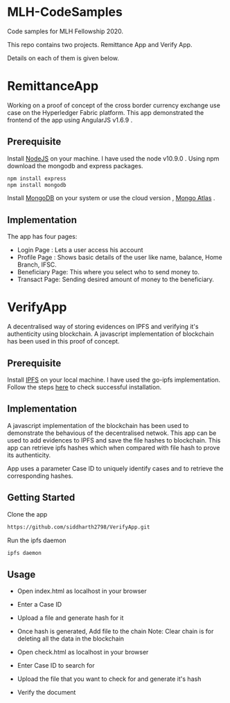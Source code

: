 # MLH-CodeSamples
Code samples for MLH Fellowship 2020.

This repo contains two projects. Remittance App and Verify App.

Details on each of them is given below.

# RemittanceApp

Working on a proof of concept of the cross border currency exchange use case on the Hyperledger Fabric platform. This app demonstrated the frontend of the app using AngularJS v1.6.9 .

## Prerequisite

Install [NodeJS](https://nodejs.org) on your machine. I have used the node v10.9.0 . Using npm download the mongodb and express packages.
```bash
npm install express
npm install mongodb
```

Install [MongoDB](https://www.mongodb.org) on your system or use the cloud version , [Mongo Atlas](https://www.mongodb.com/cloud/atlas) .


## Implementation

The app has four pages:

- Login Page : Lets a user access his account
- Profile Page : Shows basic details of the user like name, balance, Home Branch, IFSC.
- Beneficiary Page: This where you select who to send money to.
- Transact Page: Sending desired amount of money to the beneficiary.





# VerifyApp

A decentralised way of storing evidences on IPFS and verifying it's authenticity using blockchain. A javascript implementation of blockchain has been used in this proof of concept.

## Prerequisite

Install [IPFS](https://ipfs.io) on your local machine. I have used the go-ipfs implementation. Follow the steps [here](https://docs-beta.ipfs.io/how-to/command-line-quick-start/#install-ipfs) to check successful installation.

## Implementation

A javascript implementation of the blockchain has been used to demonstrate the behavious of the decentralised netwok. This app can be used to add evidences to IPFS and save the file hashes to blockchain. This app can retrieve ipfs hashes which when compared with file hash to prove its authenticity.

App uses a parameter Case ID to uniquely identify cases and to retrieve the corresponding hashes.


## Getting Started

Clone the app
```bash
https://github.com/siddharth2798/VerifyApp.git
```

Run the ipfs daemon

```bash
ipfs daemon
```


## Usage

- Open index.html as localhost in your browser
- Enter a Case ID
- Upload a file and generate hash for it
- Once hash is generated, Add file to the chain
Note: Clear chain is for deleting all the data in the blockchain

- Open check.html as localhost in your browser
- Enter Case ID to search for
- Upload the file that you want to check for and generate it's hash
- Verify the document
